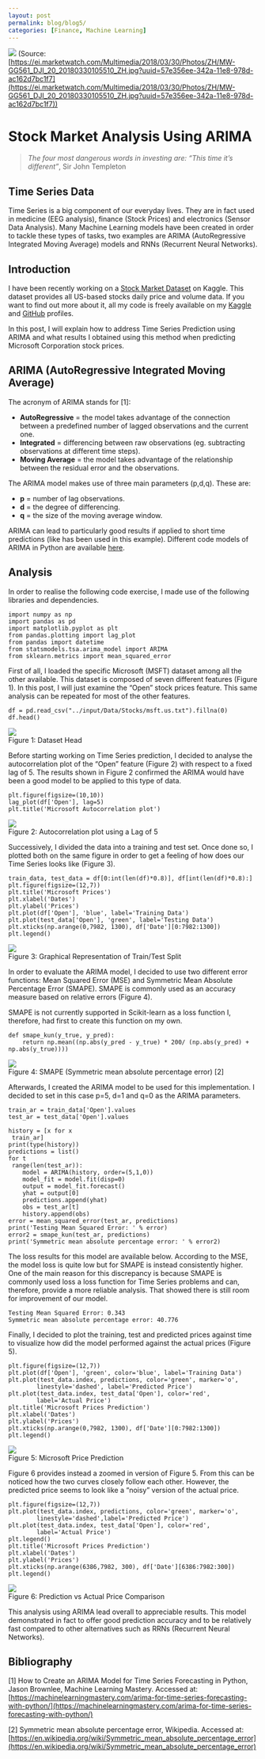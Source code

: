 ```yaml
---
layout: post
permalink: blog/blog5/
categories: [Finance, Machine Learning]
---
```


![](https://cdn-images-1.medium.com/max/2000/1*br3g5RPb4lZp_CvUUpxn4A.jpeg)
<span class="figcaption_hack">(Source:
[https://ei.marketwatch.com/Multimedia/2018/03/30/Photos/ZH/MW-GG561_DJI_20_20180330105510_ZH.jpg?uuid=57e356ee-342a-11e8-978d-ac162d7bc1f7](https://ei.marketwatch.com/Multimedia/2018/03/30/Photos/ZH/MW-GG561_DJI_20_20180330105510_ZH.jpg?uuid=57e356ee-342a-11e8-978d-ac162d7bc1f7))</span>

# Stock Market Analysis Using ARIMA

> *The four most dangerous words in investing are: “This time it’s different”*,
> Sir John Templeton

## Time Series Data

Time Series is a big component of our everyday lives. They are in fact used in
medicine (EEG analysis), finance (Stock Prices) and electronics (Sensor Data
Analysis). Many Machine Learning models have been created in order to tackle
these types of tasks, two examples are ARIMA (AutoRegressive Integrated Moving
Average) models and RNNs (Recurrent Neural Networks).

## Introduction

I have been recently working on a [Stock Market
Dataset](https://www.kaggle.com/borismarjanovic/price-volume-data-for-all-us-stocks-etfs)
on Kaggle. This dataset provides all US-based stocks daily price and volume
data. If you want to find out more about it, all my code is freely available on
my
[Kaggle](https://www.kaggle.com/pierpaolo28/stock-market-analysis-and-time-series-prediction)
and
[GitHub](https://github.com/pierpaolo28/Kaggle-Challenges/blob/master/stock-market-analysis-and-time-series-prediction.ipynb)
profiles.

In this post, I will explain how to address Time Series Prediction using ARIMA
and what results I obtained using this method when predicting Microsoft
Corporation stock prices.

## ARIMA (AutoRegressive Integrated Moving Average)

The acronym of ARIMA stands for [1]:

* **AutoRegressive** = the model takes advantage of the connection between a
predefined number of lagged observations and the current one.
* **Integrated** = differencing between raw observations (eg. subtracting
observations at different time steps).
* **Moving Average** = the model takes advantage of the relationship between the
residual error and the observations.

The ARIMA model makes use of three main parameters (p,d,q). These are:

* **p** = number of lag observations.
* **d** = the degree of differencing.
* **q** = the size of the moving average window.

ARIMA can lead to particularly good results if applied to short time predictions
(like has been used in this example). Different code models of ARIMA in Python
are available
[here](https://machinelearningmastery.com/arima-for-time-series-forecasting-with-python/).

## Analysis

In order to realise the following code exercise, I made use of the following
libraries and dependencies.

    import numpy as np
    import pandas as pd
    import matplotlib.pyplot as plt
    from pandas.plotting import lag_plot
    from pandas import datetime
    from statsmodels.tsa.arima_model import ARIMA
    from sklearn.metrics import mean_squared_error

First of all, I loaded the specific Microsoft (MSFT) dataset among all the other
available. This dataset is composed of seven different features (Figure 1). In
this post, I will just examine the “Open” stock prices feature. This same
analysis can be repeated for most of the other features.

    df = pd.read_csv("../input/Data/Stocks/msft.us.txt").fillna(0)
    df.head()


![](https://cdn-images-1.medium.com/max/2000/1*-jT9LGoPSMyfZckSaXAFvA.png) <br>
<span class="figcaption_hack">Figure 1: Dataset Head</span>

Before starting working on Time Series prediction, I decided to analyse the
autocorrelation plot of the “Open” feature (Figure 2) with respect to a fixed
lag of 5. The results shown in Figure 2 confirmed the ARIMA would have been a
good model to be applied to this type of data.

    plt.figure(figsize=(10,10))
    lag_plot(df['Open'], lag=5)
    plt.title('Microsoft Autocorrelation plot')


![](https://cdn-images-1.medium.com/max/2000/1*_060j-0pvOXy2z-9zlqCMg.png) <br>
<span class="figcaption_hack">Figure 2: Autocorrelation plot using a Lag of 5</span>

Successively, I divided the data into a training and test set. Once done so, I
plotted both on the same figure in order to get a feeling of how does our Time
Series looks like (Figure 3).

    train_data, test_data = df[0:int(len(df)*0.8)], df[int(len(df)*0.8):]
    plt.figure(figsize=(12,7))
    plt.title('Microsoft Prices')
    plt.xlabel('Dates')
    plt.ylabel('Prices')
    plt.plot(df['Open'], 'blue', label='Training Data')
    plt.plot(test_data['Open'], 'green', label='Testing Data')
    plt.xticks(np.arange(0,7982, 1300), df['Date'][0:7982:1300])
    plt.legend()


![](https://cdn-images-1.medium.com/max/2000/1*_JeRp7a41O4iybxcbQVeog.png) <br>
<span class="figcaption_hack">Figure 3: Graphical Representation of Train/Test Split</span>

In order to evaluate the ARIMA model, I decided to use two different error
functions: Mean Squared Error (MSE) and Symmetric Mean Absolute Percentage Error
(SMAPE). SMAPE is commonly used as an accuracy measure based on relative errors
(Figure 4).

SMAPE is not currently supported in Scikit-learn as a loss function I,
therefore, had first to create this function on my own.

    def smape_kun(y_true, y_pred):
        return np.mean((np.abs(y_pred - y_true) * 200/ (np.abs(y_pred) + np.abs(y_true))))


![](https://cdn-images-1.medium.com/max/2000/1*I3WbbaaUPe9Mn5WcUVEwwg.png) <br>
<span class="figcaption_hack">Figure 4: SMAPE (Symmetric mean absolute percentage error) [2]</span>

Afterwards, I created the ARIMA model to be used for this implementation. I
decided to set in this case p=5, d=1 and q=0 as the ARIMA parameters.

    train_ar = train_data['Open'].values
    test_ar = test_data['Open'].values

    history = [x for x
     train_ar]
    print(type(history))
    predictions = list()
    for t
     range(len(test_ar)):
        model = ARIMA(history, order=(5,1,0))
        model_fit = model.fit(disp=0)
        output = model_fit.forecast()
        yhat = output[0]
        predictions.append(yhat)
        obs = test_ar[t]
        history.append(obs)
    error = mean_squared_error(test_ar, predictions)
    print('Testing Mean Squared Error: ' % error)
    error2 = smape_kun(test_ar, predictions)
    print('Symmetric mean absolute percentage error: ' % error2)

The loss results for this model are available below. According to the MSE, the
model loss is quite low but for SMAPE is instead consistently higher. One of the
main reason for this discrepancy is because SMAPE is commonly used loss a loss
function for Time Series problems and can, therefore, provide a more reliable
analysis. That showed there is still room for improvement of our model.

    Testing Mean Squared Error: 0.343
    Symmetric mean absolute percentage error: 40.776

Finally, I decided to plot the training, test and predicted prices against time
to visualize how did the model performed against the actual prices (Figure 5).

    plt.figure(figsize=(12,7))
    plt.plot(df['Open'], 'green', color='blue', label='Training Data')
    plt.plot(test_data.index, predictions, color='green', marker='o',
            linestyle='dashed', label='Predicted Price')
    plt.plot(test_data.index, test_data['Open'], color='red',
            label='Actual Price')
    plt.title('Microsoft Prices Prediction')
    plt.xlabel('Dates')
    plt.ylabel('Prices')
    plt.xticks(np.arange(0,7982, 1300), df['Date'][0:7982:1300])
    plt.legend()


![](https://cdn-images-1.medium.com/max/2000/1*7__Qhrsf8poNFUqIRCsNuQ.png) <br>
<span class="figcaption_hack">Figure 5: Microsoft Price Prediction</span>

Figure 6 provides instead a zoomed in version of Figure 5. From this can be
noticed how the two curves closely follow each other. However, the predicted
price seems to look like a “noisy” version of the actual price.

    plt.figure(figsize=(12,7))
    plt.plot(test_data.index, predictions, color='green', marker='o',
            linestyle='dashed',label='Predicted Price')
    plt.plot(test_data.index, test_data['Open'], color='red',
            label='Actual Price')
    plt.legend()
    plt.title('Microsoft Prices Prediction')
    plt.xlabel('Dates')
    plt.ylabel('Prices')
    plt.xticks(np.arange(6386,7982, 300), df['Date'][6386:7982:300])
    plt.legend()


![](https://cdn-images-1.medium.com/max/2000/1*SonWVc8d4_4DEp5c84p8hQ.png) <br>
<span class="figcaption_hack">Figure 6: Prediction vs Actual Price Comparison</span>

This analysis using ARIMA lead overall to appreciable results. This model
demonstrated in fact to offer good prediction accuracy and to be relatively fast
compared to other alternatives such as RRNs (Recurrent Neural Networks).

## Bibliography

[1] How to Create an ARIMA Model for Time Series Forecasting in Python, Jason
Brownlee, Machine Learning Mastery. Accessed at:
[https://machinelearningmastery.com/arima-for-time-series-forecasting-with-python/](https://machinelearningmastery.com/arima-for-time-series-forecasting-with-python/)

[2] Symmetric mean absolute percentage error, Wikipedia. Accessed at:
[https://en.wikipedia.org/wiki/Symmetric_mean_absolute_percentage_error](https://en.wikipedia.org/wiki/Symmetric_mean_absolute_percentage_error)
